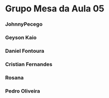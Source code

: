 # Grupo Mesa da Aula 05

### JohnnyPecego 
### Geyson Kaio 
### Daniel Fontoura 
### Cristian Fernandes 
### Rosana 
### Pedro Oliveira 
